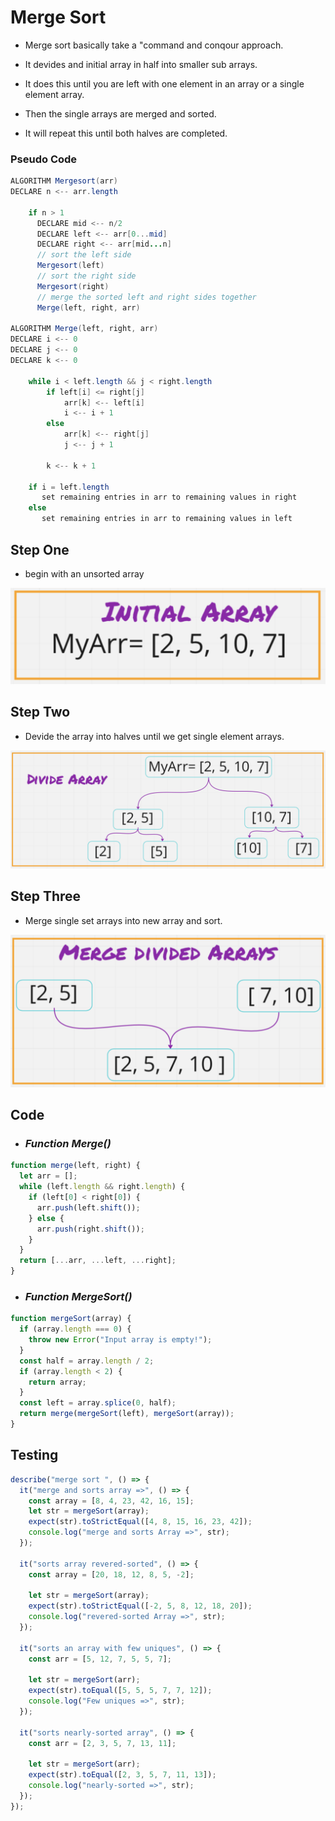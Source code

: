 # Merge Sort

- Merge sort basically take a "command and conqour approach.

- It devides and initial array in half into smaller sub arrays.

- It does this until you are left with one element in an array or a single element array.

- Then the single arrays are merged and sorted.

- It will repeat this until both halves are completed.

### Pseudo Code

```java
ALGORITHM Mergesort(arr)
DECLARE n <-- arr.length

    if n > 1
      DECLARE mid <-- n/2
      DECLARE left <-- arr[0...mid]
      DECLARE right <-- arr[mid...n]
      // sort the left side
      Mergesort(left)
      // sort the right side
      Mergesort(right)
      // merge the sorted left and right sides together
      Merge(left, right, arr)

ALGORITHM Merge(left, right, arr)
DECLARE i <-- 0
DECLARE j <-- 0
DECLARE k <-- 0

    while i < left.length && j < right.length
        if left[i] <= right[j]
            arr[k] <-- left[i]
            i <-- i + 1
        else
            arr[k] <-- right[j]
            j <-- j + 1

        k <-- k + 1

    if i = left.length
       set remaining entries in arr to remaining values in right
    else
       set remaining entries in arr to remaining values in left


```

## Step One

- begin with an unsorted array

![](../Images/mergeSort.1.png)

## Step Two

- Devide the array into halves until we get single element arrays.

![](../Images/mergeSort.2.png)

## Step Three

- Merge single set arrays into new array and sort.

![](../Images/mergeSort.3.png)

## Code

- ### _Function Merge()_

```javascript
function merge(left, right) {
  let arr = [];
  while (left.length && right.length) {
    if (left[0] < right[0]) {
      arr.push(left.shift());
    } else {
      arr.push(right.shift());
    }
  }
  return [...arr, ...left, ...right];
}
```

- ### _Function MergeSort()_

```javascript
function mergeSort(array) {
  if (array.length === 0) {
    throw new Error("Input array is empty!");
  }
  const half = array.length / 2;
  if (array.length < 2) {
    return array;
  }
  const left = array.splice(0, half);
  return merge(mergeSort(left), mergeSort(array));
}
```

## Testing

```javascript
describe("merge sort ", () => {
  it("merge and sorts array =>", () => {
    const array = [8, 4, 23, 42, 16, 15];
    let str = mergeSort(array);
    expect(str).toStrictEqual([4, 8, 15, 16, 23, 42]);
    console.log("merge and sorts Array =>", str);
  });

  it("sorts array revered-sorted", () => {
    const array = [20, 18, 12, 8, 5, -2];

    let str = mergeSort(array);
    expect(str).toStrictEqual([-2, 5, 8, 12, 18, 20]);
    console.log("revered-sorted Array =>", str);
  });

  it("sorts an array with few uniques", () => {
    const arr = [5, 12, 7, 5, 5, 7];

    let str = mergeSort(arr);
    expect(str).toEqual([5, 5, 5, 7, 7, 12]);
    console.log("Few uniques =>", str);
  });

  it("sorts nearly-sorted array", () => {
    const arr = [2, 3, 5, 7, 13, 11];

    let str = mergeSort(arr);
    expect(str).toEqual([2, 3, 5, 7, 11, 13]);
    console.log("nearly-sorted =>", str);
  });
});
```
